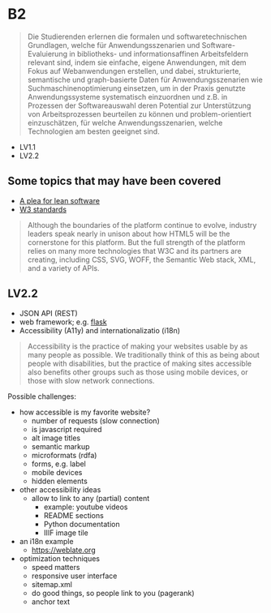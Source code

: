 # B2

> Die Studierenden erlernen die formalen und softwaretechnischen
Grundlagen, welche für Anwendungsszenarien und Software-Evaluierung in
bibliotheks- und informationsaffinen Arbeitsfeldern relevant sind, indem sie
einfache, eigene Anwendungen, mit dem Fokus auf Webanwendungen erstellen, und
dabei, strukturierte, semantische und graph-basierte Daten für Anwendungsszenarien wie Suchmaschinenoptimierung einsetzen, um in der Praxis
genutzte Anwendungssysteme systematisch einzuordnen und z.B. in Prozessen der
Softwareauswahl deren Potential zur Unterstützung von Arbeitsprozessen
beurteilen zu können und problem-orientiert einzuschätzen, für welche
Anwendungsszenarien, welche Technologien am besten geeignet sind.

* LV1.1
* LV2.2

## Some topics that may have been covered

* [A plea for lean software](https://cr.yp.to/bib/1995/wirth.pdf)
* [W3 standards](https://www.w3.org/standards/)

> Although the boundaries of the platform continue to evolve, industry leaders
> speak nearly in unison about how HTML5 will be the cornerstone for this
> platform. But the full strength of the platform relies on many more
> technologies that W3C and its partners are creating, including CSS, SVG,
> WOFF, the Semantic Web stack, XML, and a variety of APIs.

## LV2.2

* JSON API (REST)
* web framework; e.g. [flask](https://flask.palletsprojects.com)
* Accessibility (A11y) and internationalizatio (i18n)

> Accessibility is the practice of making your websites usable by as many
> people as possible. We traditionally think of this as being about people with
> disabilities, but the practice of making sites accessible also benefits other
> groups such as those using mobile devices, or those with slow network
> connections.

Possible challenges:

* how accessible is my favorite website?
    * number of requests (slow connection)
    * is javascript required
    * alt image titles
    * semantic markup
    * microformats (rdfa)
    * forms, e.g. label
    * mobile devices
    * hidden elements
* other accessibility ideas
    * allow to link to any (partial) content
        * example: youtube videos
        * README sections
        * Python documentation
        * IIIF image tile
* an i18n example
    * https://weblate.org
* optimization techniques
    * speed matters
    * responsive user interface
    * sitemap.xml
    * do good things, so people link to you (pagerank)
    * anchor text

